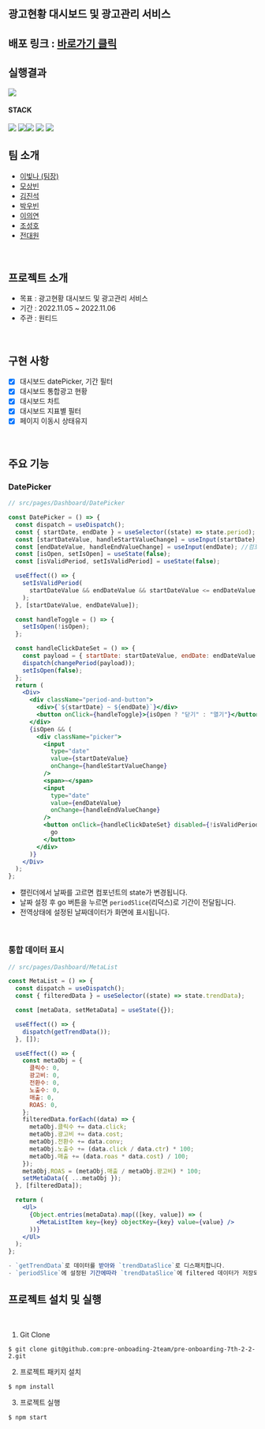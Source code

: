 ## 광고현황 대시보드 및 광고관리 서비스

## 배포 링크 : [바로가기 클릭](https://frabjous-frangipane-831c63.netlify.app/)

## 실행결과

<img src="https://user-images.githubusercontent.com/99943583/206896210-11e53c69-b3c9-45df-8f47-a6b6d0e43438.gif">



#### STACK
<img src="https://img.shields.io/badge/React-61DAFB?style=for-the-badge&logo=React&logoColor=white"> <img src="https://img.shields.io/badge/TypeScript-3178C6.svg?&style=for-the-badge&logo==TypeScript&logoColor=white" ><img src="https://img.shields.io/badge/JavaScript-F7DF1E?style=for-the-badge&logo=JavaScript&logoColor=white">
<img src="https://img.shields.io/badge/styled components-DB7093?style=for-the-badge&logo=styled-components&logoColor=white">
<img src="https://img.shields.io/badge/React_Router-CA4245?style=for-the-badge&logo=React Router&logoColor=white">

## 팀 소개

- [이빛나 (팀장)](https://github.com/bitnaleeeee)
- [모상빈](https://github.com/Topbin2)
- [김진석](https://github.com/genuine-seok)
- [박우빈](https://github.com/Debonchocola)
- [이의연](https://github.com/strongpond)
- [조성호](https://github.com/CSH111)
- [전대원](https://github.com/eodnjs467)


<br>

## 프로젝트 소개 

- 목표 : 광고현황 대시보드 및 광고관리 서비스
- 기간 : 2022.11.05 ~ 2022.11.06
- 주관 : 원티드 

<br>

  
## 구현 사항

- [x] 대시보드 datePicker, 기간 필터
- [x] 대시보드 통합광고 현황
- [x] 대시보드 차트
- [x] 대시보드 지표별 필터
- [x] 페이지 이동시 상태유지

<br />

## 주요 기능

### DatePicker

```jsx
// src/pages/Dashboard/DatePicker

const DatePicker = () => {
  const dispatch = useDispatch();
  const { startDate, endDate } = useSelector((state) => state.period); //전역상태
  const [startDateValue, handleStartValueChange] = useInput(startDate); //컴포넌트state
  const [endDateValue, handleEndValueChange] = useInput(endDate); //컴포넌트state
  const [isOpen, setIsOpen] = useState(false);
  const [isValidPeriod, setIsValidPeriod] = useState(false);

  useEffect(() => {
    setIsValidPeriod(
      startDateValue && endDateValue && startDateValue <= endDateValue
    );
  }, [startDateValue, endDateValue]);

  const handleToggle = () => {
    setIsOpen(!isOpen);
  };

  const handleClickDateSet = () => {
    const payload = { startDate: startDateValue, endDate: endDateValue };
    dispatch(changePeriod(payload));
    setIsOpen(false);
  };
  return (
    <Div>
      <div className="period-and-button">
        <div>{`${startDate} ~ ${endDate}`}</div>
        <button onClick={handleToggle}>{isOpen ? "닫기" : "열기"}</button>
      </div>
      {isOpen && (
        <div className="picker">
          <input
            type="date"
            value={startDateValue}
            onChange={handleStartValueChange}
          />
          <span>~</span>
          <input
            type="date"
            value={endDateValue}
            onChange={handleEndValueChange}
          />
          <button onClick={handleClickDateSet} disabled={!isValidPeriod}>
            go
          </button>
        </div>
      )}
    </Div>
  );
};
```

- 캘린더에서 날짜를 고르면 컴포넌트의 state가 변경됩니다.
- 날짜 설정 후 go 버튼을 누르면 `periodSlice`(리덕스)로 기간이 전달됩니다.
- 전역상태에 설정된 날짜데이터가 화면에 표시됩니다.

<br>

### 통합 데이터 표시

```jsx
// src/pages/Dashboard/MetaList

const MetaList = () => {
  const dispatch = useDispatch();
  const { filteredData } = useSelector((state) => state.trendData);

  const [metaData, setMetaData] = useState({});

  useEffect(() => {
    dispatch(getTrendData());
  }, []);

  useEffect(() => {
    const metaObj = {
      클릭수: 0,
      광고비: 0,
      전환수: 0,
      노출수: 0,
      매출: 0,
      ROAS: 0,
    };
    filteredData.forEach((data) => {
      metaObj.클릭수 += data.click;
      metaObj.광고비 += data.cost;
      metaObj.전환수 += data.conv;
      metaObj.노출수 += (data.click / data.ctr) * 100;
      metaObj.매출 += (data.roas * data.cost) / 100;
    });
    metaObj.ROAS = (metaObj.매출 / metaObj.광고비) * 100;
    setMetaData({ ...metaObj });
  }, [filteredData]);

  return (
    <Ul>
      {Object.entries(metaData).map(([key, value]) => (
        <MetaListItem key={key} objectKey={key} value={value} />
      ))}
    </Ul>
  );
};

- `getTrendData`로 데이터를 받아와 `trendDataSlice`로 디스패치합니다.
- `periodSlice`에 설정된 기간에따라 `trendDataSlice`에 filtered 데이터가 저장되고 출력됩니다.

```

## 프로젝트 설치 및 실행 

<br/>

1. Git Clone

```plaintext
$ git clone git@github.com:pre-onboading-2team/pre-onboarding-7th-2-2-2.git
```

2. 프로젝트 패키지 설치

```plaintext
$ npm install
```

3. 프로젝트 실행

```plaintext
$ npm start
```
